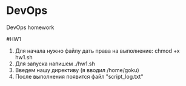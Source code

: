 # DevOps
DevOps homework

#HW1
1. Для начала нужно файлу дать права на выполнение: chmod +x hw1.sh
2. Для запуска напишем ./hw1.sh
3. Введем нашу директиву (я вводил /home/goku)
4. После выполнения появится файл "script_log.txt"
